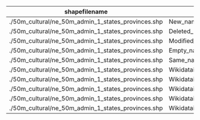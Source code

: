 shapefilename                                       |  var                     |  value
----------------------------------------------------|--------------------------|-------
./50m_cultural/ne_50m_admin_1_states_provinces.shp  |  New_name                |  1
./50m_cultural/ne_50m_admin_1_states_provinces.shp  |  Deleted_name            |  0
./50m_cultural/ne_50m_admin_1_states_provinces.shp  |  Modified_name           |  31
./50m_cultural/ne_50m_admin_1_states_provinces.shp  |  Empty_name              |  5
./50m_cultural/ne_50m_admin_1_states_provinces.shp  |  Same_name               |  2063
./50m_cultural/ne_50m_admin_1_states_provinces.shp  |  Wikidataid_redirected   |  0
./50m_cultural/ne_50m_admin_1_states_provinces.shp  |  Wikidataid_notfound     |  0
./50m_cultural/ne_50m_admin_1_states_provinces.shp  |  Wikidataid_null         |  0
./50m_cultural/ne_50m_admin_1_states_provinces.shp  |  Wikidataid_notnull      |  100
./50m_cultural/ne_50m_admin_1_states_provinces.shp  |  Wikidataid_badformated  |  0
